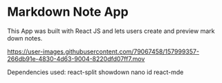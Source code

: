 # Markdown Note App 

This App was built with React JS and lets users create and preview mark down notes. 






https://user-images.githubusercontent.com/79067458/157999357-266db91e-4830-4d63-9004-8220dfd07ff7.mov



Dependencies used: 
react-split 
showdown 
nano id 
react-mde 

